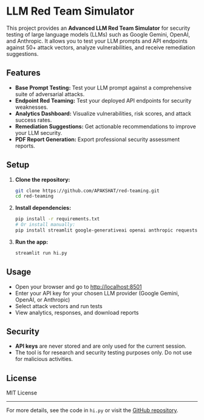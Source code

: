 # LLM Red Team Simulator

This project provides an **Advanced LLM Red Team Simulator** for security testing of large language models (LLMs) such as Google Gemini, OpenAI, and Anthropic. It allows you to test your LLM prompts and API endpoints against 50+ attack vectors, analyze vulnerabilities, and receive remediation suggestions.

## Features
- **Base Prompt Testing:** Test your LLM prompt against a comprehensive suite of adversarial attacks.
- **Endpoint Red Teaming:** Test your deployed API endpoints for security weaknesses.
- **Analytics Dashboard:** Visualize vulnerabilities, risk scores, and attack success rates.
- **Remediation Suggestions:** Get actionable recommendations to improve your LLM security.
- **PDF Report Generation:** Export professional security assessment reports.

## Setup
1. **Clone the repository:**
   ```bash
   git clone https://github.com/APAKSHAT/red-teaming.git
   cd red-teaming
   ```
2. **Install dependencies:**
   ```bash
   pip install -r requirements.txt
   # Or install manually:
   pip install streamlit google-generativeai openai anthropic requests pandas plotly reportlab streamlit-option-menu
   ```
3. **Run the app:**
   ```bash
   streamlit run hi.py
   ```

## Usage
- Open your browser and go to [http://localhost:8501](http://localhost:8501)
- Enter your API key for your chosen LLM provider (Google Gemini, OpenAI, or Anthropic)
- Select attack vectors and run tests
- View analytics, responses, and download reports

## Security
- **API keys** are never stored and are only used for the current session.
- The tool is for research and security testing purposes only. Do not use for malicious activities.

## License
MIT License

---

For more details, see the code in `hi.py` or visit the [GitHub repository](https://github.com/APAKSHAT/red-teaming).